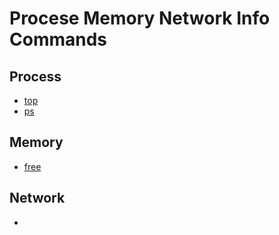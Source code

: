 Procese Memory Network Info Commands
====================================

Process
-------

- [top](https://man7.org/linux/man-pages/man1/top.1.html)
- [ps](https://man7.org/linux/man-pages/man1/ps.1.html)

Memory
------

- [free](https://man7.org/linux/man-pages/man1/free.1.html)

Network
-------

- []()